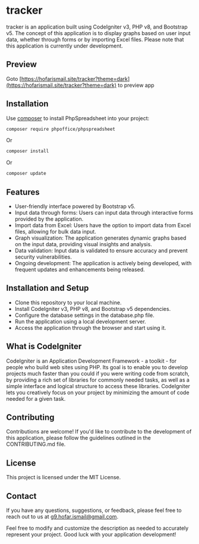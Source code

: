 # tracker

tracker is an application built using CodeIgniter v3, PHP v8, and Bootstrap v5. The concept of this application is to display graphs based on user input data, whether through forms or by importing Excel files. Please note that this application is currently under development.

## Preview

Goto [https://hofarismail.site/tracker?theme=dark](https://hofarismail.site/tracker?theme=dark) to preview app

## Installation

Use [composer](https://getcomposer.org) to install PhpSpreadsheet into your project:

```sh
composer require phpoffice/phpspreadsheet
```

Or

```sh
composer install
```

Or

```sh
composer update
```

## Features

- User-friendly interface powered by Bootstrap v5.
- Input data through forms: Users can input data through interactive forms provided by the application.
- Import data from Excel: Users have the option to import data from Excel files, allowing for bulk data input.
- Graph visualization: The application generates dynamic graphs based on the input data, providing visual insights and analysis.
- Data validation: Input data is validated to ensure accuracy and prevent security vulnerabilities.
- Ongoing development: The application is actively being developed, with frequent updates and enhancements being released.

## Installation and Setup

- Clone this repository to your local machine.
- Install CodeIgniter v3, PHP v8, and Bootstrap v5 dependencies.
- Configure the database settings in the database.php file.
- Run the application using a local development server.
- Access the application through the browser and start using it.

## What is CodeIgniter

CodeIgniter is an Application Development Framework - a toolkit - for people
who build web sites using PHP. Its goal is to enable you to develop projects
much faster than you could if you were writing code from scratch, by providing
a rich set of libraries for commonly needed tasks, as well as a simple
interface and logical structure to access these libraries. CodeIgniter lets
you creatively focus on your project by minimizing the amount of code needed
for a given task.

## Contributing

Contributions are welcome! If you'd like to contribute to the development of this application, please follow the guidelines outlined in the CONTRIBUTING.md file.

## License

This project is licensed under the MIT License.

## Contact

If you have any questions, suggestions, or feedback, please feel free to reach out to us at [g9.hofar.ismail@gmail.com](mailto:g9.hofar.ismail@gmail.com).

Feel free to modify and customize the description as needed to accurately represent your project. Good luck with your application development!
